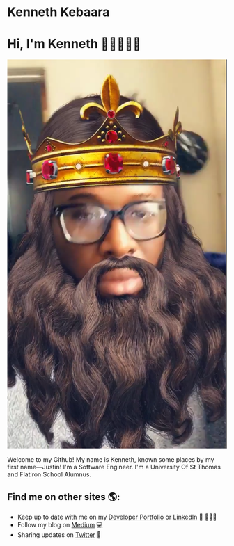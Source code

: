 # Kenneth Kebaara

# Hi, I'm Kenneth 👋🏾👨🏾‍💻

<img src="./kingbeard.png">

Welcome to my Github! My name is Kenneth, known some places by my first name—Justin! I'm a Software Engineer. I'm a University Of St Thomas and Flatiron School Alumnus.

## Find me on other sites 🌎:

- Keep up to date with me on my <a href="https://kkebaara.github.io/">Developer Portfolio</a> or <a href="https://www.linkedin.com/in/kkebaara/">LinkedIn</a> 💼 👨🏾‍💻
- Follow my blog on <a href="https://kkebaara.medium.com/"> Medium</a> 💻
- Sharing updates on <a href="https://twitter.com/kkebaara">Twitter</a> 🐥
